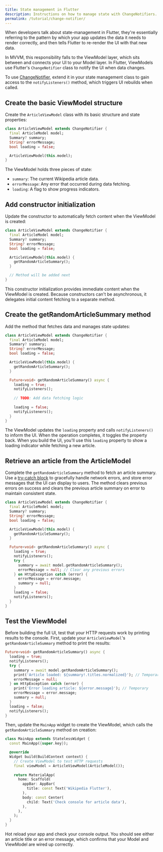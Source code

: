 ```yaml
---
title: State management in Flutter
description: Instructions on how to manage state with ChangeNotifiers.
permalink: /tutorial/change-notifier/
---
```


When developers talk about state-management in Flutter, they're
essentially referring to the pattern by which your app updates the
data it needs to render correctly, and then tells Flutter to re-render
the UI with that new data.

In MVVM, this responsibility falls to the ViewModel layer, which sits
between and connects your UI to your Model layer. In Flutter,
ViewModels use Flutter's `ChangeNotifier` class to
notify the UI when data changes.

To use [ChangeNotifier][], extend it in your state management class to
gain access to the `notifyListeners()` method, which triggers UI
rebuilds when called.

## Create the basic ViewModel structure

Create the `ArticleViewModel` class with its basic structure and state
properties:

```dart
class ArticleViewModel extends ChangeNotifier {
  final ArticleModel model;
  Summary? summary;
  String? errorMessage;
  bool loading = false;

  ArticleViewModel(this.model);
}
```

The ViewModel holds three pieces of state:

- `summary`: The current Wikipedia article data.
- `errorMessage`: Any error that occurred during data fetching.
- `loading`: A flag to show progress indicators.

## Add constructor initialization

Update the constructor to automatically fetch content when the
ViewModel is created:

```dart
class ArticleViewModel extends ChangeNotifier {
  final ArticleModel model;
  Summary? summary;
  String? errorMessage;
  bool loading = false;

  ArticleViewModel(this.model) {
    getRandomArticleSummary();
  }

  // Method will be added next
}
```

This constructor initialization provides immediate content when the 
ViewModel is created. Because constructors can't be asynchronous, 
it delegates initial content fetching to a separate method.

## Create the getRandomArticleSummary method

Add the method that fetches data and manages state updates:

```dart
class ArticleViewModel extends ChangeNotifier {
  final ArticleModel model;
  Summary? summary;
  String? errorMessage;
  bool loading = false;

  ArticleViewModel(this.model) {
    getRandomArticleSummary();
  }

  Future<void> getRandomArticleSummary() async {
    loading = true;
    notifyListeners();
    
    // TODO: Add data fetching logic
    
    loading = false;
    notifyListeners();
  }
}
```
The ViewModel updates the `loading` property and calls
`notifyListeners()` to inform the UI. When the operation completes, it
toggles the property back. When you build the UI, you'll use this
`loading` property to show a loading indicator while fetching a new
article.

## Retrieve an article from the ArticleModel

Complete the `getRandomArticleSummary` method to fetch an article
summary. Use a [try-catch block][] to gracefully handle network
errors, and store error messages that the UI can display to users. The
method clears previous errors on success and clears the previous
article summary on error to maintain consistent state.

```dart
class ArticleViewModel extends ChangeNotifier {
  final ArticleModel model;
  Summary? summary;
  String? errorMessage;
  bool loading = false;

  ArticleViewModel(this.model) {
    getRandomArticleSummary();
  }

  Future<void> getRandomArticleSummary() async {
    loading = true;
    notifyListeners();
    try {
      summary = await model.getRandomArticleSummary();
      errorMessage = null; // Clear any previous errors
    } on HttpException catch (error) {
      errorMessage = error.message;
      summary = null;
    }
    loading = false;
    notifyListeners();
  }
}
```

## Test the ViewModel

Before building the full UI, test that your HTTP requests work by
printing results to the console. First, update your
`ArticleViewModel`'s `getRandomArticleSummary` method to print the
results:

```dart
Future<void> getRandomArticleSummary() async {
  loading = true;
  notifyListeners();
  try {
    summary = await model.getRandomArticleSummary();
    print('Article loaded: ${summary!.titles.normalized}'); // Temporary 
    errorMessage = null;
  } on HttpException catch (error) {
    print('Error loading article: ${error.message}'); // Temporary 
    errorMessage = error.message;
    summary = null;
  }
  loading = false;
  notifyListeners();
}
```

Then, update the `MainApp` widget to create the ViewModel, which calls
the `getRandomArticleSummary` method on creation:

```dart
class MainApp extends StatelessWidget {
  const MainApp({super.key});

  @override
  Widget build(BuildContext context) {
    // Create ViewModel to test HTTP requests
    final viewModel = ArticleViewModel(ArticleModel());
    
    return MaterialApp(
      home: Scaffold(
        appBar: AppBar(
          title: const Text('Wikipedia Flutter'),
        ),
        body: const Center(
          child: Text('Check console for article data'),
        ),
      ),
    );
  }
}
```

Hot reload your app and check your console output. You should see
either an article title or an error message, which confirms that your
Model and ViewModel are wired up correctly.

[ChangeNotifier]: {{site.api}}/flutter/foundation/ChangeNotifier-class.html
[try-catch block]: {{site.dart-site}}/language/error-handling